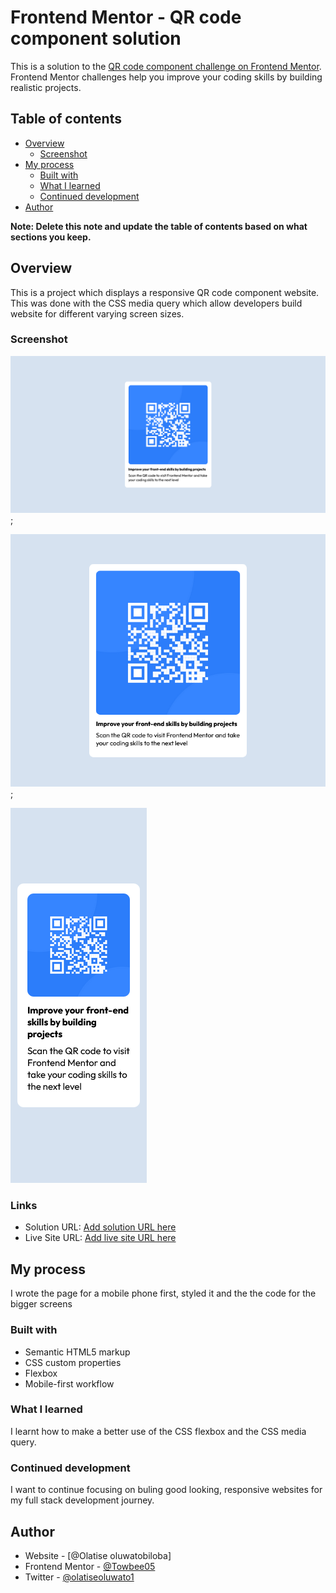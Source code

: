 # Frontend Mentor - QR code component solution

This is a solution to the [QR code component challenge on Frontend Mentor](https://www.frontendmentor.io/challenges/qr-code-component-iux_sIO_H). Frontend Mentor challenges help you improve your coding skills by building realistic projects. 

## Table of contents

- [Overview](#overview)
  - [Screenshot](#screenshot)
- [My process](#my-process)
  - [Built with](#built-with)
  - [What I learned](#what-i-learned)
  - [Continued development](#continued-development)
- [Author](#author)

**Note: Delete this note and update the table of contents based on what sections you keep.**

## Overview
This is a project which displays a responsive QR code component website. This was done with the CSS media query which allow developers build website for different varying screen sizes.
### Screenshot

<!-- My page on a desktop -->
![](./images/Screenshot%202024-07-08%20at%2012-44-18%20My%20qr%20code%20component.png);

<!-- My page on a tablet -->
![](./images/Screen%20Shot%202024-07-08%20at%2012.45.48.png);


<!-- My page on a mobile phone -->
![](./images/Screen%20Shot%202024-07-08%20at%2012.48.57.png)
### Links

- Solution URL: [Add solution URL here](https://frontend-mentor-tau-taupe.vercel.app/)
- Live Site URL: [Add live site URL here](https://frontend-mentor-tau-taupe.vercel.app/)

## My process
I wrote the page for a mobile phone first, styled it and the the code for the bigger screens

### Built with

- Semantic HTML5 markup
- CSS custom properties
- Flexbox
- Mobile-first workflow

### What I learned
I learnt how to make a better use of the CSS flexbox and the CSS media query.

### Continued development
I want to continue focusing on buling good looking, responsive websites for my full stack development journey.


## Author

- Website - [@Olatise oluwatobiloba]
- Frontend Mentor - [@Towbee05](https://www.frontendmentor.io/profile/Towbee05)
- Twitter - [@olatiseoluwato1](https://www.twitter.com/olatiseoluwato1)

